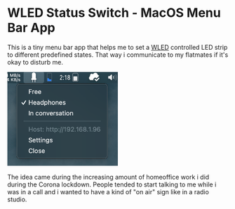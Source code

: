 # WLED Status Switch - MacOS Menu Bar App

This is a tiny menu bar app that helps me to set a [WLED](https://github.com/Aircoookie/WLED) controlled LED strip to different predefined states. That way i communicate to my flatmates if it's okay to disturb me.

<img src="Resources/Screenshot.png" width="50%">

The idea came during the increasing amount of homeoffice work i did during the Corona lockdown. People tended to start talking to me while i was in a call and i wanted to have a kind of "on air" sign like in a radio studio.
